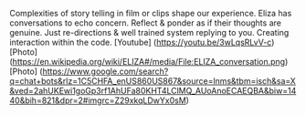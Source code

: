 Complexities of story telling in film or clips shape our experience. Eliza has conversations to echo concern. Reflect & ponder as if their thoughts are genuine. Just re-directions & well trained system replying to you. Creating interaction within the code.
[Youtube] (https://youtu.be/3wLqsRLvV-c)
[Photo] (https://en.wikipedia.org/wiki/ELIZA#/media/File:ELIZA_conversation.png) 
[Photo] (https://www.google.com/search?q=chat+bots&rlz=1C5CHFA_enUS860US867&source=lnms&tbm=isch&sa=X&ved=2ahUKEwi1goGp3rf1AhUFa80KHT4LClMQ_AUoAnoECAEQBA&biw=1440&bih=821&dpr=2#imgrc=Z29xkqLDwYx0sM)
